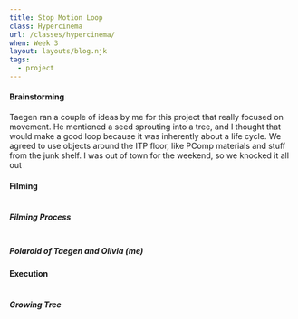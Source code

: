 ```yaml
---
title: Stop Motion Loop
class: Hypercinema
url: /classes/hypercinema/
when: Week 3
layout: layouts/blog.njk
tags:
  - project
---
```


#### Brainstorming

Taegen ran a couple of ideas by me for this project that really focused on movement. He mentioned a seed sprouting into a tree, and I thought
that would make a good loop because it was inherently about a life cycle. We agreed to use objects around the ITP floor, like PComp materials and stuff from the 
junk shelf. I was out of town for the weekend, so we knocked it all out 

#### Filming

<div class="img-div">
<div class="img-cont">
  <img class="blog-img" alt="" src="">
  <h5>
    Filming Process
  </h5>
  </div>
<div class="img-cont">
  <img class="blog-img" alt="" src="">
  <h5>
    Polaroid of Taegen and Olivia (me)
  </h5>
  </div>
</div>

#### Execution

<div class="img-div">
<div class="img-cont">
  <img class="blog-img" alt="" src="">
  <h5>
    Growing Tree
  </h5>
  </div></div>
